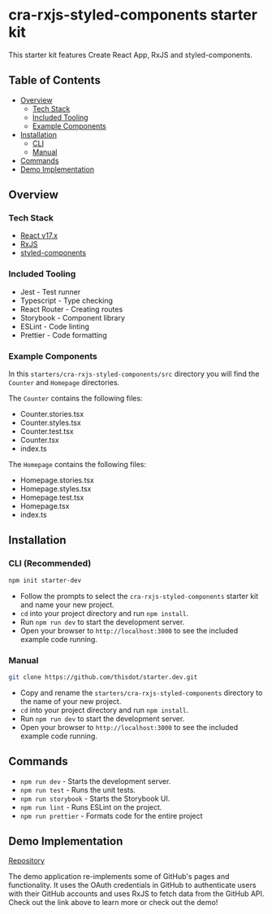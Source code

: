 # cra-rxjs-styled-components starter kit

This starter kit features Create React App, RxJS and styled-components.

## Table of Contents

- [Overview](#overview)
  - [Tech Stack](#tech-stack)
  - [Included Tooling](#included-tooling)
  - [Example Components](#example-components)
- [Installation](#installation)
  - [CLI](#cli)
  - [Manual](#manual)
- [Commands](#commands)
- [Demo Implementation](#demo-implementation)

## Overview

### Tech Stack

- [React v17.x](https://reactjs.org)
- [RxJS](https://rxjs.dev/)
- [styled-components](https://styled-components.com/)

### Included Tooling

- Jest - Test runner
- Typescript - Type checking
- React Router - Creating routes
- Storybook - Component library
- ESLint - Code linting
- Prettier - Code formatting

### Example Components

In this `starters/cra-rxjs-styled-components/src` directory you will find the `Counter` and `Homepage` directories.

The `Counter` contains the following files:

- Counter.stories.tsx
- Counter.styles.tsx
- Counter.test.tsx
- Counter.tsx
- index.ts

The `Homepage` contains the following files:

- Homepage.stories.tsx
- Homepage.styles.tsx
- Homepage.test.tsx
- Homepage.tsx
- index.ts

## Installation

### CLI (Recommended)

```bash
npm init starter-dev
```

- Follow the prompts to select the `cra-rxjs-styled-components` starter kit and name your new project.
- `cd` into your project directory and run `npm install`.
- Run `npm run dev` to start the development server.
- Open your browser to `http://localhost:3000` to see the included example code running.

### Manual

```bash
git clone https://github.com/thisdot/starter.dev.git
```

- Copy and rename the `starters/cra-rxjs-styled-components` directory to the name of your new project.
- `cd` into your project directory and run `npm install`.
- Run `npm run dev` to start the development server.
- Open your browser to `http://localhost:3000` to see the included example code running.

## Commands

- `npm run dev` - Starts the development server.
- `npm run test` - Runs the unit tests.
- `npm run storybook` - Starts the Storybook UI.
- `npm run lint` - Runs ESLint on the project.
- `npm run prettier` - Formats code for the entire project

## Demo Implementation

[Repository](https://github.com/thisdot/starter.dev-showcases/tree/main/cra-rxjs-styled-components)

The demo application re-implements some of GitHub's pages and functionality. It uses the OAuth credentials in GitHub to authenticate users with their GitHub accounts and uses RxJS to fetch data from the GitHub API. Check out the link above to learn more or check out the demo!
